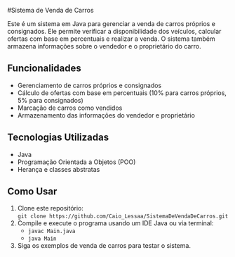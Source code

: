 #Sistema de Venda de Carros

Este é um sistema em Java para gerenciar a venda de carros próprios e consignados. Ele permite verificar a disponibilidade dos veículos, calcular ofertas com base em percentuais e realizar a venda. O sistema também armazena informações sobre o vendedor e o proprietário do carro.

## Funcionalidades
- Gerenciamento de carros próprios e consignados
- Cálculo de ofertas com base em percentuais (10% para carros próprios, 5% para consignados)
- Marcação de carros como vendidos
- Armazenamento das informações do vendedor e proprietário

## Tecnologias Utilizadas
- Java
- Programação Orientada a Objetos (POO)
- Herança e classes abstratas

## Como Usar
1. Clone este repositório:  
   `git clone https://github.com/Caio_Lessaa/SistemaDeVendaDeCarros.git`
2. Compile e execute o programa usando um IDE Java ou via terminal:
   - `javac Main.java`
   - `java Main`
3. Siga os exemplos de venda de carros para testar o sistema.
